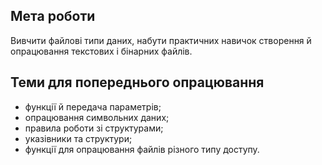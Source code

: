## Мета роботи
Вивчити файлові типи даних, набути практичних навичок створення й опрацювання текстових і бінарних файлів.

## Теми для попереднього опрацювання

- функції й передача параметрів;
- опрацювання символьних даних;
- правила роботи зі структурами;
- указівники та структури;
- функції для опрацювання файлів різного типу доступу.